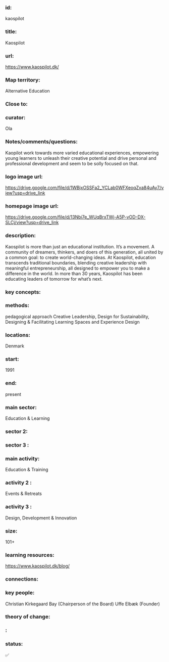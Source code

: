 ### id: 
  kaospilot
### title: 
  Kaospilot
### url: 
  https://www.kaospilot.dk/
### Map territory: 
  Alternative Education
### Close to: 
  
### curator: 
  Ola
### Notes/comments/questions: 
  Kaopilot work towards more varied educational experiences, empowering young learners to unleash their creative potential and drive personal and professional development and seem to be solly focused on that.
### logo image url: 
  https://drive.google.com/file/d/1WBjxOSSFa2_YCLab0WFXeoqZva84uAy7/view?usp=drive_link
### homepage image url: 
  https://drive.google.com/file/d/13Nbi7e_WUqBrxTWj-A5P-vOD-DX-SLCj/view?usp=drive_link
### description: 
  Kaospilot is more than just an educational institution. It’s a movement. A community of dreamers, thinkers, and doers of this generation, all united by a common goal: to create world-changing ideas. At Kaospilot, education transcends traditional boundaries, blending creative leadership with meaningful entrepreneurship, all designed to empower you to make a difference in the world. In more than 30 years, Kaospilot has been educating leaders of tomorrow for what’s next.
### key concepts: 
  
### methods: 
  pedagogical approach
Creative Leadership, Design for Sustainability, Designing & Facilitating Learning Spaces and Experience Design
### locations: 
  Denmark
### start: 
  1991
### end: 
  present
### main sector: 
  Education & Learning
### sector 2: 
  
### sector 3 : 
  
### main activity: 
  Education & Training
### activity 2 : 
  Events & Retreats
### activity 3 : 
  Design, Development & Innovation
### size: 
  101+
### learning resources: 
  https://www.kaospilot.dk/blog/
### connections: 
  
### key people: 
  Christian Kirkegaard Bay (Chairperson of the Board)
Uffe Elbæk (Founder)
### theory of change: 
  
### : 
  
### status: 
  ✅
